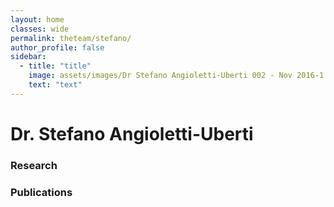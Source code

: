 ```yaml
---
layout: home
classes: wide
permalink: theteam/stefano/
author_profile: false
sidebar:
  - title: "title"
    image: assets/images/Dr Stefano Angioletti-Uberti 002 - Nov 2016-1.jpg
    text: "text"
---
```


# Dr. Stefano Angioletti-Uberti

### Research

### Publications
